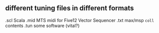 ## different tuning files in different formats

.scl	Scala
.mid	MTS midi for Five12 Vector Sequencer
.txt	max/msp ```coll``` contents
.tun	some software (vital?)
